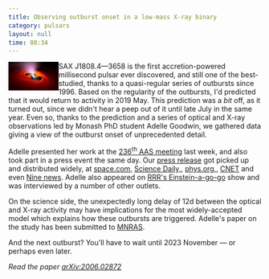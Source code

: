 ```yaml
---
title: Observing outburst onset in a low-mass X-ray binary
category: pulsars
layout: null
time: 08:34
---
```

<!-- converted from blosxom format post by dkg 22.1.2022 -->
<img src="images/L52innZMRDRnkDCStTT3VR-650-80.jpg" width="100" align="left">
SAX&nbsp;J1808.4&mdash;3658 is the first accretion-powered millisecond pulsar
ever discovered, and still one of the best-studied, thanks to a quasi-regular
series of outbursts since 1996.
Based on the regularity of the outbursts, I'd predicted that it would return
to activity in 2019 May. This prediction was a <em>bit</em> off, as it turned
out, since we didn't hear a peep out of it until late July in the same year. 
Even so, thanks to the prediction and a series of optical and X-ray
observations led by Monash PhD student Adelle Goodwin, we gathered data giving
a view of the outburst onset of unprecedented detail. </p>
<p>Adelle presented her work at the 
<a href="https://aasnova.org/2020/06/02/aas-236-day-1">236<sup>th</sup> AAS meeting</a>
last week, and also took part in a press event the same day. Our
<a href="https://www.monash.edu/science/news/current/astronomers-capture-a-pulsar-powering-up">press release</a> got picked up and distributed widely, at
<a href="https://www.space.com/pulsar-star-binge-x-ray-blast-outburst.html">space.com</a>,
<a href="https://www.sciencedaily.com/releases/2020/06/200603104549.htm">Science Daily,</a>,
<a href="https://phys.org/news/2020-06-astronomers-capture-pulsar-powering.html">phys.org,</a>,
<a href="https://www.cnet.com/news/astronomers-watch-a-dead-star-power-up-for-the-first-time/">CNET</a> and even
<a href="https://www.9news.com.au/national/monash-university-astronomers-capture-pulsar-devouring-star-before-massive-xray-blast/efc88643-bd9d-4ee9-80fa-37a0232b6e7a">Nine news</a>.
Adelle also appeared on 
<a href="https://www.rrr.org.au/explore/programs/einstein-a-go-go">RRR's Einstein-a-go-go</a> show and was interviewed by a number of other outlets. 
</p>
<p>
On the science side, the unexpectedly long delay of 12d between the optical and
X-ray activity may have implications for the most widely-accepted model which
explains how these outbursts are triggered. Adelle's paper on the study has
been submitted to <a href="https://academic.oup.com/mnras">MNRAS</a>.
</p>
<p>And the next outburst? You'll 
have to wait until 2023 November &mdash; or perhaps even later.
</p>
<p>
<em>Read the paper <a href="http://arxiv.org/abs/2006.02872">arXiv:2006.02872</a></em>

